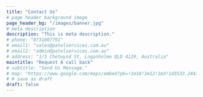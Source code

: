 ```yaml
---
title: "Contact Us"
# page header background image
page_header_bg: "/images/banner.jpg"
# meta description
description: "This is meta description."
# phone: "0731087791"
# email1: "sales@patelservices.com.au"
# email2: "admin@patelservices.com.au"
# address: "1/3 Chetwynd St, Loganholme QLD 4129, Australia"
maintitle: "Request A call back"
# subtitle: "Send Us Message."
# map: "https://www.google.com/maps/embed?pb=!1m18!1m12!1m3!1d3533.2443631985684!2d153.18481091472802!3d-27.67884133225582!2m3!1f0!2f0!3f0!3m2!1i1024!2i768!4f13.1!3m3!1m2!1s0x6b9141f174b3a45d%3A0x4ed34687a3fb1de4!2s1%2F3%20Chetwynd%20St%2C%20Loganholme%20QLD%204129%2C%20Australia!5e0!3m2!1sen!2sin!4v1627575424303!5m2!1sen!2sin"
# # save as draft
draft: false
---
```


